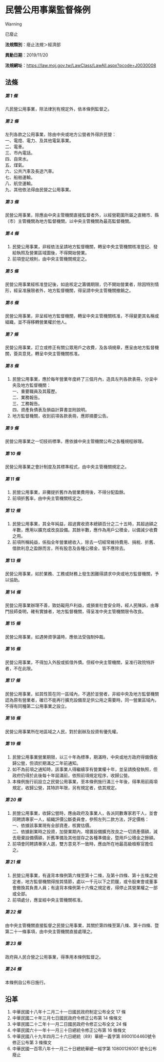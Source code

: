 # 民營公用事業監督條例


> [!WARNING]
> 已廢止


**法規類別**：廢止法規＞經濟部

**異動日期**：2019/11/20  

**法規網址**：https://law.moj.gov.tw/LawClass/LawAll.aspx?pcode=J0030008



## 法條
##### 第 1 條
凡民營公用事業，除法律別有規定外，依本條例監督之。

##### 第 2 條
左列各款之公用事業，除由中央或地方公營者外得許民營：  
一、電燈、電力、及其他電氣事業。  
二、電車。  
三、市內電話。  
四、自來水。  
五、煤氣。  
六、公共汽車及長途汽車。  
七、船舶運輸。  
八、航空運輸。  
九、其他依法得由民營之公用事業。

##### 第 3 條
民營公用事業，除應由中央主管機關直接監督者外，以經營範圍所屬之直轄市、縣（市）主管機關為地方監督機關，以中央主管機關為最高監督機關。

##### 第 4 條
1. 民營公用事業，非經依法呈請地方監督機關，轉呈中央主管機關核准登記、發給執照及營業區域圖後，不得開始營業。
1. 前項登記規則，由中央主管機關規定之。

##### 第 5 條
民營公用事業經核准登記後，如逾核定之籌備期限，仍不開始營業者，除因特別情形，經呈准展限者外，地方監督機關，得呈請中央主管機關撤銷之。

##### 第 6 條
民營公用事業，非呈經地方監督機關，轉呈中央主管機關核准，不得變更其名稱或組織，並不得移轉營業權於他人。

##### 第 7 條
民營公用事業，訂立或修正有關公眾用戶之收費，及各項規章，應呈由地方監督機關，簽具意見，轉呈中央主管機關核准。

##### 第 8 條
1. 民營公用事業，應於每年營業年度終了三個月內，造具左列各款表冊，分呈中央及地方監督機關：  
一、重要職員及其履歷。  
二、業務報告。  
三、工務報告。  
四、資產負債表及損益計算書並附說明。
1. 地方監督機關，收到前項各款表冊，應即摘要公告。

##### 第 9 條
民營公用事業之一切技術標準，應依據中央主管機關公布之各種規程辦理。

##### 第 10 條
民營公用事業之會計制度及其標準程式，由中央主管機關規定之。

##### 第 11 條
1. 民營公用事業，非攤提折舊作為營業費用後，不得分配盈餘。
1. 前項折舊率，由中央主管機關核定之。

##### 第 12 條
1. 民營公用事業，其全年純益，超過實收資本總額百分之二十五時，其超過額之半數，應用以擴充或改良設備。其餘半數，應作為用戶公積金，以備減少收費之用。
1. 前項所稱純益，係指全年營業總收入，除去一切經常維持費用、捐稅、折舊、借款利息之盈餘而言，所有股息及各種公積金，皆不應除去。

##### 第 13 條
民營公用事業，如於業務、工務或財務上發生困難得請求中央或地方監督機關，予以協助。

##### 第 14 條
民營公用事業辦理不善，致妨礙用戶利益，或損害社會安全時，經人民陳訴，由專門技師查明，確有實據者，地方監督機關，得呈准中央主管機關限令改良。

##### 第 15 條
民營公用事業，如遇勞資爭議時，應依法受強制仲裁。

##### 第 16 條
民營公用事業，不得加入外股或抵借外債。但經中央主管機關，呈准行政院特許者，不在此限。

##### 第 17 條
民營公用事業，如其性質在同一區域內，不適於並營者，非經中央及地方監督機關認為原有營業者，確已不能再行擴充設備至足供公用之需要時，同一營業區域內，不得有同種第二公用事業之設立。

##### 第 18 條
民營公用事業所在地區域之人民，對於創辦及投資有優先權。

##### 第 19 條
1. 民營公用事業營業期限，以三十年為標準，期滿時，中央或地方政府得備價收歸公營，但須於期滿之二年前通知。
1. 如不為前項之通知時，該事業人得繼續享有營業權十年，並呈請換發執照，但政府仍得於此後每十年屆滿前，依照前項規定程序，收歸公營。
1. 本條例施行前設立之民營公用事業，至本條例施行滿三十年後，得準用前兩項規定，收歸公營，其特許年限，另有規定者，依其規定。

##### 第 20 條
1. 民營公用事業，收歸公營時，應由政府及事業人，各派同數專家若干人，並會同聘請專家一人，組織評價公斷委員會，參照左列二款方法，評定價格：  
一、依據該事業現有全部資產，核實估價。  
二、依據創業時之投資，加營業期內，增置設備擴充改良之一切資產價額，減去廢棄設備價額，折舊準備及其他提存之各種準備金，暨用戶公積金之餘額。
1. 前項會同聘請專家人選，雙方意見不一致時，應由所在地最高級檢察官擔任之。

##### 第 21 條
1. 民營公用事業，有違背本條例第六條至第十二條，及第十四條、第十五條之規定者，地方監督機關得按其情節，處以一千元以下之罰鍰，或令股東會或董事會撤換其負責人員；有違背本條例第十六條之規定者，得停止其營業權之一部或全部。
1. 前項處分，應呈經中央主管機關核准。

##### 第 22 條
由中央主管機關直接監督之民營公用事業，其關於第四條至第八條、第十四條、暨第二十一條事項，由中央主管機關直接處理之。

##### 第 23 條
政府與人民合營之公用事業，得準用本條例監督之。

##### 第 24 條
本條例自公布日施行。

## 沿革
1. 中華民國十八年十二月二十一日國民政府制定公布全文 17 條
1. 中華民國二十年三月七日國民政府令修正公布第 14 條條文
1. 中華民國二十二年十一月二日國民政府令修正公布全文 24 條
1. 中華民國六十一年十一月三十日總統令修正公布第 16 條條文
1. 中華民國八十九年四月二十六日總統（89）華總一義字第 8900104460號令修正公布第 3  條條文
1. 中華民國一百零八年十一月二十日總統華總一經字第 10800126001  號令公布廢止
